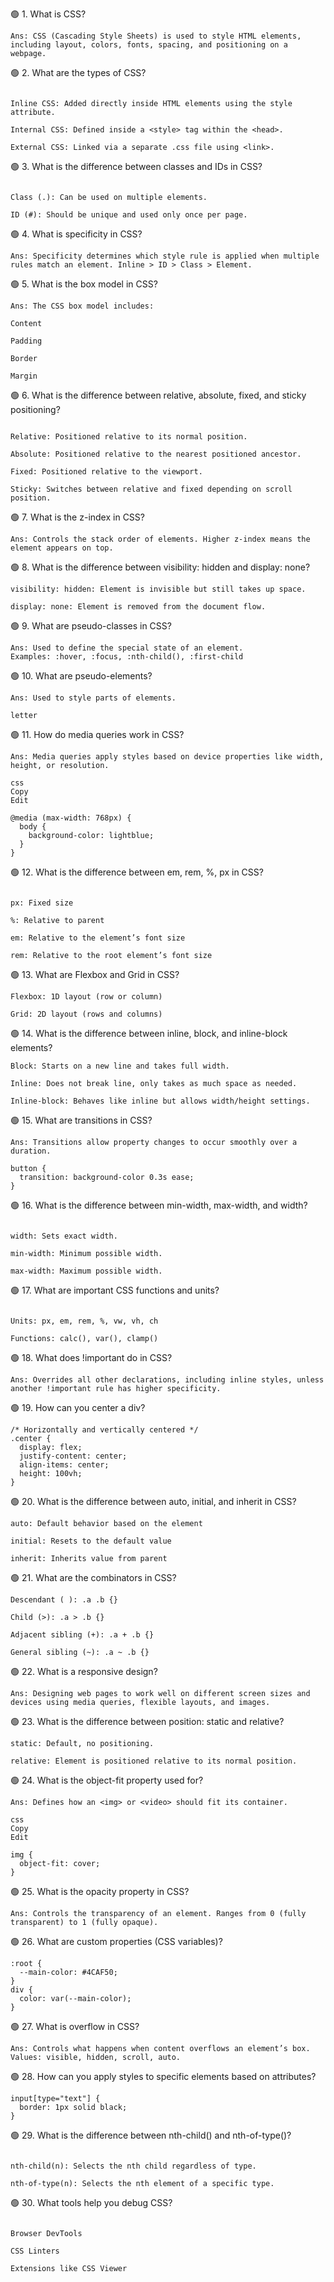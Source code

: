 🟢 1. What is CSS?
```
Ans: CSS (Cascading Style Sheets) is used to style HTML elements, including layout, colors, fonts, spacing, and positioning on a webpage.
```
🟢 2. What are the types of CSS?
```

Inline CSS: Added directly inside HTML elements using the style attribute.

Internal CSS: Defined inside a <style> tag within the <head>.

External CSS: Linked via a separate .css file using <link>.
```
🟢 3. What is the difference between classes and IDs in CSS?
```

Class (.): Can be used on multiple elements.

ID (#): Should be unique and used only once per page.
```
🟢 4. What is specificity in CSS?
```
Ans: Specificity determines which style rule is applied when multiple rules match an element. Inline > ID > Class > Element.
```
🟢 5. What is the box model in CSS?
```
Ans: The CSS box model includes:

Content

Padding

Border

Margin
```
🟢 6. What is the difference between relative, absolute, fixed, and sticky positioning?
```

Relative: Positioned relative to its normal position.

Absolute: Positioned relative to the nearest positioned ancestor.

Fixed: Positioned relative to the viewport.

Sticky: Switches between relative and fixed depending on scroll position.
```
🟢 7. What is the z-index in CSS?
```
Ans: Controls the stack order of elements. Higher z-index means the element appears on top.
```
🟢 8. What is the difference between visibility: hidden and display: none?
```
visibility: hidden: Element is invisible but still takes up space.

display: none: Element is removed from the document flow.
```
🟢 9. What are pseudo-classes in CSS?
```
Ans: Used to define the special state of an element.
Examples: :hover, :focus, :nth-child(), :first-child
```
🟢 10. What are pseudo-elements?
```
Ans: Used to style parts of elements.

letter
```
🟢 11. How do media queries work in CSS?
```
Ans: Media queries apply styles based on device properties like width, height, or resolution.

css
Copy
Edit

@media (max-width: 768px) {
  body {
    background-color: lightblue;
  }
}
```
🟢 12. What is the difference between em, rem, %, px in CSS?
```

px: Fixed size

%: Relative to parent

em: Relative to the element’s font size

rem: Relative to the root element’s font size
```
🟢 13. What are Flexbox and Grid in CSS?
```
Flexbox: 1D layout (row or column)

Grid: 2D layout (rows and columns)
```
🟢 14. What is the difference between inline, block, and inline-block elements?
```
Block: Starts on a new line and takes full width.

Inline: Does not break line, only takes as much space as needed.

Inline-block: Behaves like inline but allows width/height settings.
```
🟢 15. What are transitions in CSS?
```
Ans: Transitions allow property changes to occur smoothly over a duration.

button {
  transition: background-color 0.3s ease;
}
```
🟢 16. What is the difference between min-width, max-width, and width?
```

width: Sets exact width.

min-width: Minimum possible width.

max-width: Maximum possible width.
```
🟢 17. What are important CSS functions and units?

```

Units: px, em, rem, %, vw, vh, ch

Functions: calc(), var(), clamp()
```
🟢 18. What does !important do in CSS?
```
Ans: Overrides all other declarations, including inline styles, unless another !important rule has higher specificity.
```
🟢 19. How can you center a div?
```
/* Horizontally and vertically centered */
.center {
  display: flex;
  justify-content: center;
  align-items: center;
  height: 100vh;
}
```
🟢 20. What is the difference between auto, initial, and inherit in CSS?
```
auto: Default behavior based on the element

initial: Resets to the default value

inherit: Inherits value from parent
```
🟢 21. What are the combinators in CSS?
```
Descendant ( ): .a .b {}

Child (>): .a > .b {}

Adjacent sibling (+): .a + .b {}

General sibling (~): .a ~ .b {}
```
🟢 22. What is a responsive design?
```
Ans: Designing web pages to work well on different screen sizes and devices using media queries, flexible layouts, and images.
```
🟢 23. What is the difference between position: static and relative?
```
static: Default, no positioning.

relative: Element is positioned relative to its normal position.
```
🟢 24. What is the object-fit property used for?
```
Ans: Defines how an <img> or <video> should fit its container.

css
Copy
Edit

img {
  object-fit: cover;
}
```
🟢 25. What is the opacity property in CSS?
```
Ans: Controls the transparency of an element. Ranges from 0 (fully transparent) to 1 (fully opaque).
```
🟢 26. What are custom properties (CSS variables)?
```
:root {
  --main-color: #4CAF50;
}
div {
  color: var(--main-color);
}
```
🟢 27. What is overflow in CSS?
```
Ans: Controls what happens when content overflows an element’s box. Values: visible, hidden, scroll, auto.
```
🟢 28. How can you apply styles to specific elements based on attributes?
```
input[type="text"] {
  border: 1px solid black;
}
```
🟢 29. What is the difference between nth-child() and nth-of-type()?
```

nth-child(n): Selects the nth child regardless of type.

nth-of-type(n): Selects the nth element of a specific type.
```
🟢 30. What tools help you debug CSS?
```

Browser DevTools

CSS Linters

Extensions like CSS Viewer
```